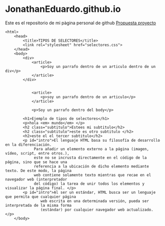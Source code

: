 # JonathanEduardo.github.io

Este es el repositorio de mi pàgina personal de github
[Propuesta proyecto](https://jonathaneduardo.github.io/Propuesta.html)


<!DOCTYPE <html>
    <html>
        <head>
            <title>TIPOS DE SELECTORES</title>
            <link rel="stylesheet" href="selectores.css">
        </head>
        <body>
            <div>
                <article>
                    <p>Soy un parrafo dentro de un articulo dentro de un div</p>
                </article>
            </div>

          
                <article>
                    <p>soy un parrafo dentro de un articulo</p>
                </article>

                <p>Soy un parrafo dentro del body</p>

            <h1>Ejemplo de tipos de selectores</h1>
            <p>hola <em> mundo</em> </p>
            <h2 class="subtitulo">Estees mi subtitulo</h2>
            <h2 class="subtitulo">este es otro subtitulo </h2>
            <h2>este el el tercer subtitulo</h2>
            <p id="intro">El lenguaje HTML basa su filosofía de desarrollo en la diferenciación.
                 Para añadir un elemento externo a la página (imagen, vídeo, script, entre otros.),
                 este no se incrusta directamente en el código de la página, sino que se hace una 
                 referencia a la ubicación de dicho elemento mediante texto. De este modo, la página 
                 web contiene solamente texto mientras que recae en el navegador web (interpretador
                 del código) la tarea de unir todos los elementos y visualizar la página final. </p> 
            <p id="intro">Al ser un estándar, HTML busca ser un lenguaje que permita que cualquier página 
                    web escrita en una determinada versión, pueda ser interpretada de la misma forma 
                    (estándar) por cualquier navegador web actualizado.</p>   
        </body>
</html>
